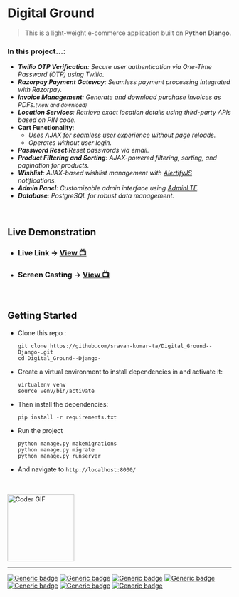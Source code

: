 # Digital Ground
>This is a light-weight e-commerce application built on **Python Django**.

### In this project...:
* ***Twilio OTP Verification**: Secure user authentication via One-Time Password (OTP) using Twilio.*
* ***Razorpay Payment Gateway**: Seamless payment processing integrated with Razorpay.*
* ***Invoice Management**: Generate and download purchase invoices as PDFs.<small>(view and download)</small>*
* ***Location Services**: Retrieve exact location details using third-party APIs based on PIN code.*
* **Cart Functionality**:
  * *Uses AJAX for seamless user experience without page reloads.*
  * *Operates without user login.*
* ***Password Reset**:Reset passwords via email.*
* ***Product Filtering and Sorting**: AJAX-powered filtering, sorting, and pagination for products.*
* ***Wishlist**: AJAX-based wishlist management with [AlertifyJS](https://alertifyjs.com/) notifications.*
* ***Admin Panel**: Customizable admin interface using [AdminLTE](https://django-jazzmin.readthedocs.io/).*
* ***Database**: PostgreSQL for robust data management.*
<br>

## Live Demonstration

* ### Live Link  -> [View 📺](https://digitalground.pythonanywhere.com/)
* ### Screen Casting  -> [View 📺](https://www.linkedin.com/posts/sravankumarta_django-webdevelopment-djangodeveloper-activity-7020838489688596480-MPq7?utm_source=share&utm_medium=member_desktop)
<br>

## Getting Started

* Clone this repo :
  ```
  git clone https://github.com/sravan-kumar-ta/Digital_Ground--Django-.git
  cd Digital_Ground--Django-
  ```
* Create a virtual environment to install dependencies in and activate it:

  ```
  virtualenv venv
  source venv/bin/activate
  ``` 
* Then install the dependencies:
  ```
  pip install -r requirements.txt
  ```
* Run the project
  ```
  python manage.py makemigrations
  python manage.py migrate
  python manage.py runserver
  ```
* And navigate to `http://localhost:8000/`
<br>
<br>
<img align="center" alt="Coder GIF" width=150 src="https://raw.githubusercontent.com/gist/MedRedha/fd8e2481bde2610c96b9aafde543879c/raw/88624e8d31c4295973dcb7c900dacf0edc0a6d99/coding.gif" />

----------
[![Generic badge](https://img.shields.io/badge/Python-3.10.8-blue.svg)](https://shields.io/)
[![Generic badge](https://img.shields.io/badge/Django-4.0.6-blue.svg)](https://shields.io/)
[![Generic badge](https://img.shields.io/badge/Razorpay-1.3.0-blue.svg)](https://shields.io/)
[![Generic badge](https://img.shields.io/badge/Twilio-7.16.0-blue.svg)](https://shields.io/)
[![Generic badge](https://img.shields.io/badge/PyPDF3-1.0.3-blue.svg)](https://shields.io/)
[![Generic badge](https://img.shields.io/badge/PyJWT-2.4.0-blue.svg)](https://shields.io/)
[![Generic badge](https://img.shields.io/badge/django_jazzmin-2.6.0-blue.svg)](https://shields.io/)
